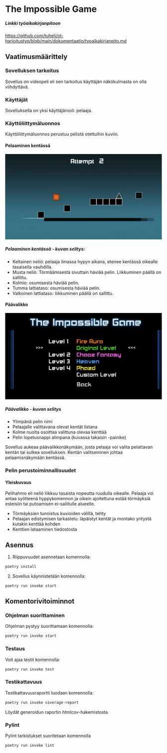 # The Impossible Game

##### Linkki työaikakirjanpitoon

https://github.com/tuheli/ot-harjoitustyo/blob/main/dokumentaatio/tyoaikakirjanpito.md

## Vaatimusmäärittely

### Sovelluksen tarkoitus

Sovellus on videopeli eli sen tarkoitus käyttäjän näkökulmasta on olla viihdyttävä.

### Käyttäjät

Sovelluksella on yksi käyttäjärooli: pelaaja.

### Käyttöliittymäluonnos

Käyttöliittymäluonnos perustuu pelistä otettuihin kuviin.

#### Pelaaminen kentässä

![](./dokumentaatio/kuvat/kayttoliittyma-referenssi-pelaaminen.png)

##### Pelaaminen kentässä - kuvan selitys:

- Keltainen neliö: pelaaja ilmassa hypyn aikana, etenee kentässä oikealle tasaisella vauhdilla.
- Musta neliö: Törmäämisestä sivuttain häviää pelin. Liikkuminen päällä on sallittu.
- Kolmio: osumisesta häviää pelin.
- Tumma lattiataso: osumisesta häviää pelin.
- Valkoinen lattiataso: liikkuminen päällä on sallittu.

#### Päävalikko

![](./dokumentaatio/kuvat/kayttoliittyma-referenssi-menu.png)

##### Päävalikko - kuvan selitys

- Ylimpänä pelin nimi
- Pelaajalle valittavana olevat kentät listana
- Kolme nuolta osoittaa valittuna olevaa kenttää
- Pelin lopetusnappi alimpana (kuvassa takaisin -painike)

Sovellus aukeaa päävalikkonäkymään, josta pelaaja voi valita pelattavan kentän tai sulkea sovelluksen. Kentän valitseminen johtaa pelaamisnäkymään kentässä.

### Pelin perustoiminnallisuudet

#### Yleiskuvaus

Pelihahmo eli neliö liikkuu tasaista nopeutta ruudulla oikealle. Pelaaja voi antaa syötteenä hyppykomennon ja oikein ajoitettuna estää törmäyksiä esteisiin tai putoamisen ei-sallitulle alueelle.

- Törmäyksien tunnistus kuvioiden välillä, tehty
- Pelaajan edistymisen tarkastelu: läpäistyt kentät ja montako yritystä kutakin kenttää kohden
- Kenttien lataaminen tiedostosta

## Asennus

1. Riippuvuudet asennetaan komennolla:

```bash
poetry install
```

2. Sovellus käynnistetään komennolla:

```bash
poetry run invoke start
```

## Komentorivitoiminnot

### Ohjelman suorittaminen

Ohjelman pystyy suorittamaan komennolla:

```bash
poetry run invoke start
```

### Testaus

Voit ajaa testit komennolla:

```bash
poetry run invoke test
```

### Testikattavuus

Testikattavuusraportti luodaan komennolla:

```bash
poetry run invoke coverage-report
```

Löydät generoidun raportin _htmlcov_-hakemistosta.

### Pylint

Pylint tarkistukset suoritetaan komennolla

```bash
poetry run invoke lint
```
